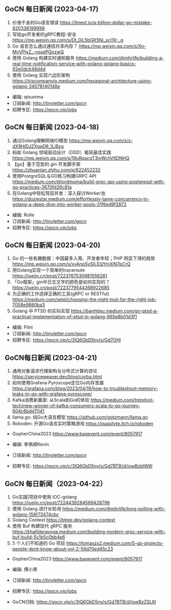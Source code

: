 ## GoCN 每日新闻 (2023-04-17)

1. 价值千金的Go语言错误 https://itnext.io/a-billion-dollar-go-mistake-820338199998
2. 写给go开发者的gRPC教程-安全 https://mp.weixin.qq.com/s/Dt_0iL5bGK5Nj_scI1X-_g
3. Go 语言怎么通过通信共享内存？ https://mp.weixin.qq.com/s/Xn-MvVPjxZ_-nssePQozwQ
4. 使用 Golang 构建实时通知服务 https://medium.com/@mhrlife/building-a-real-time-notification-service-with-golang-golang-basics-92e0dcb48d4d
5. 使用 Golang 实现六边形架构 https://iriscompanyio.medium.com/hexagonal-architecture-using-golang-34078140148e

- 编辑: qtsunima
- 订阅新闻: http://tinyletter.com/gocn
- 招聘专区: https://gocn.vip/jobs


## GoCN 每日新闻 (2023-04-18)

1. 通过Golang理解网络IO模型 https://mp.weixin.qq.com/s/s-dX9HIDJZXgpDR_1LjBzg
2. 蚂蚁 Golang 领域驱动设计（DDD）极简最佳实践 https://mp.weixin.qq.com/s/19uRqscgT3jyWchVtlDNHQ
3. 【go】基于范型的 gin 开发脚手架 https://zhuanlan.zhihu.com/p/622452232
4. 使用PostgreSQL与GO练习构建GRPC API https://medium.com/@lordmoma/build-grpc-api-using-postgresql-with-go-practices-3670fd26c81a
5. 在Golang中轻松驾驭并发：深入探讨Worker池 https://doziestar.medium.com/effortlessly-tame-concurrency-in-golang-a-deep-dive-into-worker-pools-31f6ed9f2872

- 编辑: Rolle
- 订阅新闻: http://tinyletter.com/gocn
- 招聘专区: https://gocn.vip/jobs

## GoCN 每日新闻 (2023-04-20)

1. Go 的一些有趣数据：中国最多人用、开发者年轻；PHP 明显下滑的趋势 https://mp.weixin.qq.com/s/xvAnpSySILEQYmXlN7pCrQ
2. 用Golang实现一个简单的traceroute https://juejin.cn/post/7223767530981556261
3. 「Go框架」gin中日志文字的颜色是如何实现的？ https://juejin.cn/post/7223779544368922685
4. 为正确的工作选择正确的工具(gRPC or RESTful) https://medium.com/setel/choosing-the-right-tool-for-the-right-job-7058e9880ba3
5. Golang 中 PTSD 的实际实现 https://banhtieu.medium.com/go-ptsd-a-practical-implementation-of-ptsd-in-golang-965e8b01d3f1

- 编辑: Flint
- 订阅新闻: http://tinyletter.com/gocn
- 招聘专区: https://gocn.vip/c/3lQ6GbD5ny/s/Gd7OHl

## GoCN每日新闻 (2023-04-21)

1. 通用对象请求代理架构与分布式计算的谬论 https://serviceweaver.dev/blog/corba.html
2. 如何使用Grafana Pyroscope定位Go内存泄漏 https://grafana.com/blog/2023/04/19/how-to-troubleshoot-memory-leaks-in-go-with-grafana-pyroscope/
3. Kafka消费新赢家: 从Scala到Go的体验 https://medium.com/trendyol-tech/new-winner-of-kafka-consumers-scala-to-go-journey-604c6bdd7041
4. llama.go: 纯Go大语言模型 https://github.com/gotzmann/llama.go
5. Roboden: 开源Go语言实时策略游戏 https://quasilyte.itch.io/roboden

* GopherChina2023 https://www.bagevent.com/event/8057917

* 编辑: 李俱顺Kevin
* 订阅新闻: http://tinyletter.com/gocn 
* 招聘专区: https://gocn.vip/c/3lQ6GbD5ny/s/Gd7BTB/d/jowBzbIW6l

## GoCN 每日新闻（2023-04-22）

1. Go实践|项目中使用 IOC-golang https://juejin.cn/post/7224439284589428796
2. 使用 Golang 进行长轮询 https://medium.com/@mhrlife/long-polling-with-golang-158f73474cbc
3. Golang Context https://btree.dev/golang-context
4. 使用 Buf 构建现代 gRPC 服务 https://khafidprayoga.medium.com/building-modern-grpc-service-with-buf-build-5c1b5c0bb4e6
5. 5 个人们不知道的 Go 项目 https://tomaszs2.medium.com/5-go-projects-people-dont-know-about-vol-2-59d70ed45c23

* GopherChina2023 https://www.bagevent.com/event/8057917

* 编辑: 傅小黑
* 订阅新闻: http://tinyletter.com/gocn
* 招聘专区: https://gocn.vip/jobs
* GoCN归档: https://gocn.vip/c/3lQ6GbD5ny/s/Gd7BTB/d/jowBzZSL6l
